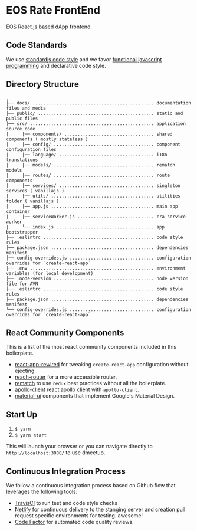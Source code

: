 # EOS Rate FrontEnd

EOS React.js based dApp frontend.

## Code Standards

We use [standardjs code style](https://standardjs.com) and we favor [functional javascript programming](https://www.youtube.com/watch?v=BMUiFMZr7vk&list=PL0zVEGEvSaeEd9hlmCXrk5yUyqUag-n84) and declarative code style.

## Directory Structure

```
.
├── docs/ .............................................. documentation files and media
├── public/ ............................................ static and public files
├── src/ ............................................... application source code
|     |── components/ .................................. shared components ( mostly stateless )
|     |── config/ ...................................... component configuration files
|     |── language/ .................................... i18n translations
|     |── models/ ...................................... rematch models
|     |── routes/ ...................................... route components
|     |── services/ .................................... singleton services ( vanillajs )
|     |── utils/ ....................................... utilities folder ( vanillajs )
|     |── app.js ....................................... main app container
|     |── serviceWorker.js ............................. cra service worker
|     └── index.js ..................................... app bootstrapper
├── .eslintrc .......................................... code style rules
├── package.json ....................................... dependencies manifest
├── config-overrides.js ................................ configuration overrides for `create-react-app`
├── .env ............................................... environment variables (for local development)
├── .node-version ...................................... node version file for AVN
├── .eslintrc .......................................... code style rules
├── package.json ....................................... dependencies manifest
└── config-overrides.js ................................ configuration overrides for `create-react-app`

```

## React Community Components

This is a list of the most react community components included in this boilerplate.

- [react-app-rewired](https://github.com/timarney/react-app-rewired) for tweaking `create-react-app` configuration without ejecting
- [reach-router](https://github.com/reach/router) for a more accessible router.
- [rematch](https://github.com/rematch/rematch) to use `redux` best practices without all the boilerplate.
- [apollo-client](https://github.com/apollographql/apollo-client) react apollo client with `apollo-client`.
- [material-ui](https://github.com/mui-org/material-ui) components that implement Google's Material Design.

## Start Up

1. `$ yarn`
2. `$ yarn start`

This will launch your browser or you can navigate directly to `http://localhost:3000/` to use dmeetup.

## Continuous Integration Process

We follow a continuous integration process based on Github flow that leverages the following tools:

- [TravisCI](https://travis-ci.org/) to run test and code style checks
- [Netlify](https://netlify.com) for continuous delivery to the stanging server and creation pull request specific environments for testing. awesome!
- [Code Factor](https://codefactor.io) for automated code quality reviews.
